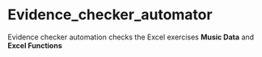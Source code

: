 # Evidence_checker_automator
Evidence checker automation checks the Excel exercises __Music Data__ and __Excel Functions__
